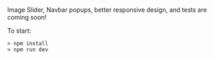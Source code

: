 ###

Image Slider, Navbar popups, better responsive design, and tests are coming soon!

To start:
```
> npm install
> npm run dev
```

